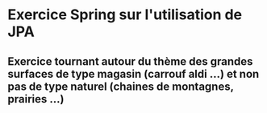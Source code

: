 # Exercice Spring sur l'utilisation de JPA

## Exercice tournant autour du thème des grandes surfaces de type magasin (carrouf aldi ...) et non pas de type naturel (chaines de montagnes, prairies ...)

